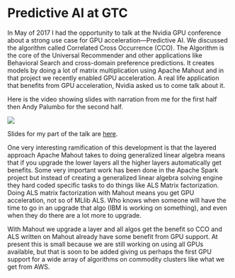 # Predictive AI at GTC

In May of 2017 I had the opportunity to talk at the Nvidia GPU conference about a strong use case for GPU acceleration&mdash;Predictive AI. We discussed the algorithm called Correlated Cross Occurrence (CCO). The Algorithm is the core of the Universal Recommender and other applications like Behavioral Search and cross-domain preference predictions. It creates models by doing a lot of matrix multiplication using Apache Mahout and in that project we recently enabled GPU acceleration. A real life application that benefits from GPU acceleration, Nvidia asked us to come talk about it.

Here is the video showing slides with narration from me for the first half then Andy Palumbo for the second half.

<a href="http://on-demand.gputechconf.com/gtc/2017/video/s7829-apache-mahout's-new-recommender-algorithm-and-using-gpus-to-speed-model-creation.mp4">![](/blog/images/the-ur-at-gtc.jpg)</a>

Slides for my part of the talk are [here](https://docs.google.com/presentation/d/167LoVvMgdDF8XQ5a9qveLJmaiGdP1tUQ0AMDArzN_tE/edit?usp=sharing).

One very interesting ramification of this development is that the layered approach Apache Mahout takes to doing generalized linear algebra means that if you upgrade the lower layers all the higher layers automatically get benefits. Some very important work has been done in the Apache Spark project but instead of creating a generalized linear algebra solving engine they hard coded specific tasks to do things like ALS Matrix factorization. Doing ALS matrix factorization with Mahout means you get GPU acceleration, not so of MLlib ALS. Who knows when someone will have the time to go in an upgrade that algo (IBM is working on something), and even when they do there are a lot more to upgrade. 

With Mahout we upgrade a layer and all algos get the benefit so CCO and ALS written on Mahout already have some benefit from GPU support. At present this is small because we are still working on using all GPUs available, but that is soon to be added giving us perhaps the first GPU support for a wide array of algorithms on commodity clusters like what we get from AWS.